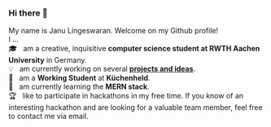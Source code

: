 ### Hi there 👋
My name is Janu Lingeswaran. Welcome on my Github profile!  
I ...  
:mortar_board:&nbsp;&nbsp; am a creative, inquisitive **computer science student at RWTH Aachen University** in Germany.  
:bulb:&nbsp;&nbsp; am currently working on several [**projects and ideas**](Janus_Projects.md).  
:briefcase:&nbsp;&nbsp; am a **Working Student** at **Küchenheld**.  
:seedling:&nbsp;&nbsp; am currently learning the **MERN stack**.  
:trophy:&nbsp;&nbsp; like to participate in hackathons in my free time. If you know of an interesting hackathon and are looking for a valuable team member, feel free to contact me via email.  

<!--
Besides being a **working student** at **Küchenheld**, I am currently working on the following projects and ideas:

- :revolving_hearts: :globe_with_meridians: &nbsp; Dating apps for ethnic diasporas and the special needs of them
- :book: :iphone: &nbsp; An app for bookworms, authors and those who want to become one in the guise of a social media platform
- :computer: :soccer: &nbsp; Web scraping + data analysis, especially in soccer
- :video_game: :muscle: &nbsp; Gamification in the area of learning + fitness

I am also working on other exciting projects which I will add here as soon as they become more concrete.



**EinGuterWaran/EinGuterWaran** is a ✨ _special_ ✨ repository because its `README.md` (this file) appears on your GitHub profile.

Here are some ideas to get you started:

- 🔭 I’m currently working on ...
- 🌱 I’m currently learning ...
- 👯 I’m looking to collaborate on ...
- 🤔 I’m looking for help with ...
- 💬 Ask me about ...
- 📫 How to reach me: ...
- 😄 Pronouns: ...
- ⚡ Fun fact: ...
-->
